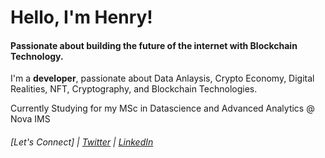 # Hello, I'm Henry!

#### Passionate about building the future of the internet with Blockchain Technology.

I'm a **developer**, passionate about Data Anlaysis, Crypto Economy, Digital Realities, NFT, Cryptography, and Blockchain Technologies.

Currently Studying for my MSc in Datascience and Advanced Analytics @ Nova IMS

###### [Let's Connect] | [Twitter](https://twitter.com/henrytirla)  | [LinkedIn](https://www.linkedin.com/in/henry-tirla/)




